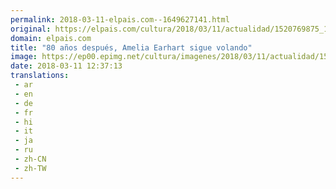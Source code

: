 ```yaml
---
permalink: 2018-03-11-elpais.com--1649627141.html
original: https://elpais.com/cultura/2018/03/11/actualidad/1520769875_136866.html#?ref=rss&format=simple&link=link
domain: elpais.com
title: "80 años después, Amelia Earhart sigue volando"
image: https://ep00.epimg.net/cultura/imagenes/2018/03/11/actualidad/1520769875_136866_1520769980_rrss_normal.jpg
date: 2018-03-11 12:37:13
translations: 
 - ar
 - en
 - de
 - fr
 - hi
 - it
 - ja
 - ru
 - zh-CN
 - zh-TW
---
```



